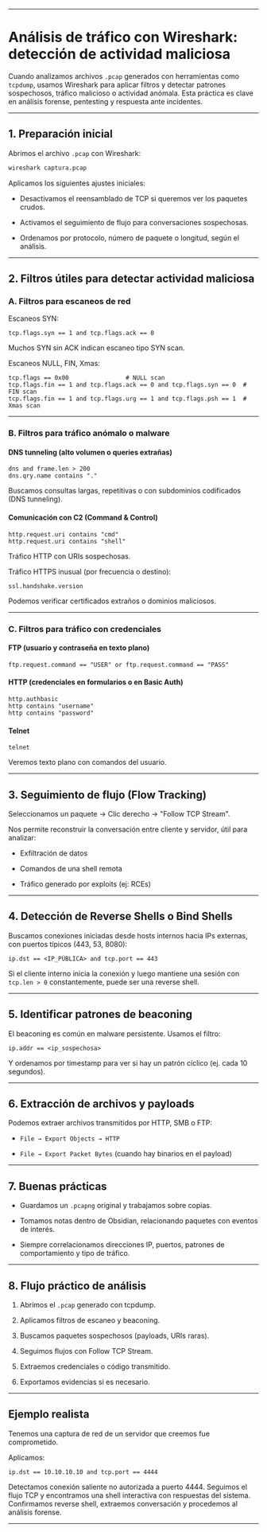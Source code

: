 
---
# Análisis de tráfico con Wireshark: detección de actividad maliciosa

Cuando analizamos archivos `.pcap` generados con herramientas como `tcpdump`, usamos Wireshark para aplicar filtros y detectar patrones sospechosos, tráfico malicioso o actividad anómala. Esta práctica es clave en análisis forense, pentesting y respuesta ante incidentes.

---

## 1. Preparación inicial

Abrimos el archivo `.pcap` con Wireshark:

```bash
wireshark captura.pcap
````

Aplicamos los siguientes ajustes iniciales:

- Desactivamos el reensamblado de TCP si queremos ver los paquetes crudos.
    
- Activamos el seguimiento de flujo para conversaciones sospechosas.
    
- Ordenamos por protocolo, número de paquete o longitud, según el análisis.
    

---

## 2. Filtros útiles para detectar actividad maliciosa

### A. Filtros para escaneos de red

Escaneos SYN:

```wireshark
tcp.flags.syn == 1 and tcp.flags.ack == 0
```

Muchos SYN sin ACK indican escaneo tipo SYN scan.

Escaneos NULL, FIN, Xmas:

```wireshark
tcp.flags == 0x00                # NULL scan
tcp.flags.fin == 1 and tcp.flags.ack == 0 and tcp.flags.syn == 0  # FIN scan
tcp.flags.fin == 1 and tcp.flags.urg == 1 and tcp.flags.psh == 1  # Xmas scan
```

---

### B. Filtros para tráfico anómalo o malware

#### DNS tunneling (alto volumen o queries extrañas)

```wireshark
dns and frame.len > 200
dns.qry.name contains "."
```

Buscamos consultas largas, repetitivas o con subdominios codificados (DNS tunneling).

#### Comunicación con C2 (Command & Control)

```wireshark
http.request.uri contains "cmd"
http.request.uri contains "shell"
```

Tráfico HTTP con URIs sospechosas.

Tráfico HTTPS inusual (por frecuencia o destino):

```wireshark
ssl.handshake.version
```

Podemos verificar certificados extraños o dominios maliciosos.

---

### C. Filtros para tráfico con credenciales

#### FTP (usuario y contraseña en texto plano)

```wireshark
ftp.request.command == "USER" or ftp.request.command == "PASS"
```

#### HTTP (credenciales en formularios o en Basic Auth)

```wireshark
http.authbasic
http contains "username"
http contains "password"
```

#### Telnet

```wireshark
telnet
```

Veremos texto plano con comandos del usuario.

---

## 3. Seguimiento de flujo (Flow Tracking)

Seleccionamos un paquete → Clic derecho → "Follow TCP Stream".

Nos permite reconstruir la conversación entre cliente y servidor, útil para analizar:

- Exfiltración de datos
    
- Comandos de una shell remota
    
- Tráfico generado por exploits (ej: RCEs)
    

---

## 4. Detección de Reverse Shells o Bind Shells

Buscamos conexiones iniciadas desde hosts internos hacia IPs externas, con puertos típicos (443, 53, 8080):

```wireshark
ip.dst == <IP_PÚBLICA> and tcp.port == 443
```

Si el cliente interno inicia la conexión y luego mantiene una sesión con `tcp.len > 0` constantemente, puede ser una reverse shell.

---

## 5. Identificar patrones de beaconing

El beaconing es común en malware persistente. Usamos el filtro:

```wireshark
ip.addr == <ip_sospechosa>
```

Y ordenamos por timestamp para ver si hay un patrón cíclico (ej. cada 10 segundos).

---

## 6. Extracción de archivos y payloads

Podemos extraer archivos transmitidos por HTTP, SMB o FTP:

- `File → Export Objects → HTTP`
    
- `File → Export Packet Bytes` (cuando hay binarios en el payload)
    

---

## 7. Buenas prácticas

- Guardamos un `.pcapng` original y trabajamos sobre copias.
    
- Tomamos notas dentro de Obsidian, relacionando paquetes con eventos de interés.
    
- Siempre correlacionamos direcciones IP, puertos, patrones de comportamiento y tipo de tráfico.
    

---

## 8. Flujo práctico de análisis

1. Abrimos el `.pcap` generado con tcpdump.
    
2. Aplicamos filtros de escaneo y beaconing.
    
3. Buscamos paquetes sospechosos (payloads, URIs raras).
    
4. Seguimos flujos con Follow TCP Stream.
    
5. Extraemos credenciales o código transmitido.
    
6. Exportamos evidencias si es necesario.
    

---

## Ejemplo realista

Tenemos una captura de red de un servidor que creemos fue comprometido.

Aplicamos:

```wireshark
ip.dst == 10.10.10.10 and tcp.port == 4444
```

Detectamos conexión saliente no autorizada a puerto 4444. Seguimos el flujo TCP y encontramos una shell interactiva con respuestas del sistema. Confirmamos reverse shell, extraemos conversación y procedemos al análisis forense.

---
